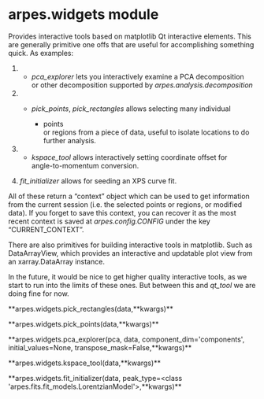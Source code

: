 # arpes.widgets module

Provides interactive tools based on matplotlib Qt interactive elements.
This are generally primitive one offs that are useful for accomplishing
something quick. As examples:

1.    - *pca\_explorer* lets you interactively examine a PCA
        decomposition  
        or other decomposition supported by
        *arpes.analysis.decomposition*

2.    - *pick\_points*, *pick\_rectangles* allows selecting many
        individual
        
          - points  
            or regions from a piece of data, useful to isolate locations
            to do further analysis.

3.    - *kspace\_tool* allows interactively setting coordinate offset
        for  
        angle-to-momentum conversion.

4.  *fit\_initializer* allows for seeding an XPS curve fit.

All of these return a “context” object which can be used to get
information from the current session (i.e. the selected points or
regions, or modified data). If you forget to save this context, you can
recover it as the most recent context is saved at *arpes.config.CONFIG*
under the key “CURRENT\_CONTEXT”.

There are also primitives for building interactive tools in matplotlib.
Such as DataArrayView, which provides an interactive and updatable plot
view from an xarray.DataArray instance.

In the future, it would be nice to get higher quality interactive tools,
as we start to run into the limits of these ones. But between this and
*qt\_tool* we are doing fine for now.

**arpes.widgets.pick\_rectangles(data,**kwargs)\*\*

**arpes.widgets.pick\_points(data,**kwargs)\*\*

**arpes.widgets.pca\_explorer(pca, data, component\_dim='components',
initial\_values=None, transpose\_mask=False,**kwargs)\*\*

**arpes.widgets.kspace\_tool(data,**kwargs)\*\*

**arpes.widgets.fit\_initializer(data, peak\_type=\<class
'arpes.fits.fit\_models.LorentzianModel'\>,**kwargs)\*\*
